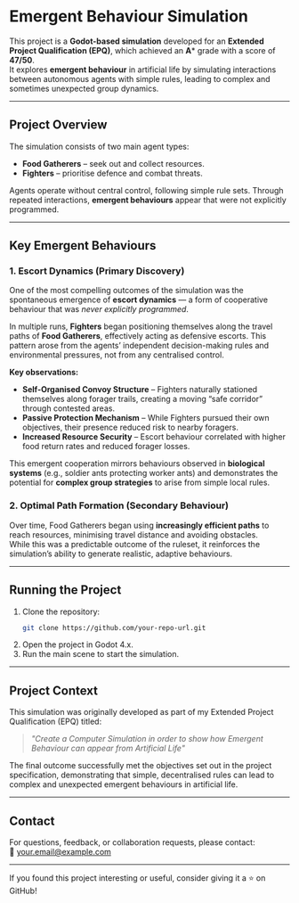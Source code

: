 # Emergent Behaviour Simulation

This project is a **Godot-based simulation** developed for an **Extended Project Qualification (EPQ)**, which achieved an **A*** grade with a score of **47/50**.  
It explores **emergent behaviour** in artificial life by simulating interactions between autonomous agents with simple rules, leading to complex and sometimes unexpected group dynamics.

---

## Project Overview

The simulation consists of two main agent types:

- **Food Gatherers** – seek out and collect resources.
- **Fighters** – prioritise defence and combat threats.

Agents operate without central control, following simple rule sets. Through repeated interactions, **emergent behaviours** appear that were not explicitly programmed.

---

## Key Emergent Behaviours

### 1. Escort Dynamics (Primary Discovery)

One of the most compelling outcomes of the simulation was the spontaneous emergence of **escort dynamics** — a form of cooperative behaviour that was *never explicitly programmed*.

In multiple runs, **Fighters** began positioning themselves along the travel paths of **Food Gatherers**, effectively acting as defensive escorts. This pattern arose from the agents’ independent decision-making rules and environmental pressures, not from any centralised control.

**Key observations:**
- **Self-Organised Convoy Structure** – Fighters naturally stationed themselves along forager trails, creating a moving “safe corridor” through contested areas.
- **Passive Protection Mechanism** – While Fighters pursued their own objectives, their presence reduced risk to nearby foragers.
- **Increased Resource Security** – Escort behaviour correlated with higher food return rates and reduced forager losses.

This emergent cooperation mirrors behaviours observed in **biological systems** (e.g., soldier ants protecting worker ants) and demonstrates the potential for **complex group strategies** to arise from simple local rules.

### 2. Optimal Path Formation (Secondary Behaviour)

Over time, Food Gatherers began using **increasingly efficient paths** to reach resources, minimising travel distance and avoiding obstacles.  
While this was a predictable outcome of the ruleset, it reinforces the simulation’s ability to generate realistic, adaptive behaviours.

---
## Running the Project

1. Clone the repository:
   ```bash
   git clone https://github.com/your-repo-url.git
2. Open the project in Godot 4.x.
3. Run the main scene to start the simulation.

---
## Project Context

This simulation was originally developed as part of my Extended Project Qualification (EPQ) titled:

> *"Create a Computer Simulation in order to show how Emergent Behaviour can appear from Artificial Life"*

The final outcome successfully met the objectives set out in the project specification, demonstrating that simple, decentralised rules can lead to complex and unexpected emergent behaviours in artificial life.

---
## Contact
For questions, feedback, or collaboration requests, please contact:  
📧 your.email@example.com

---
If you found this project interesting or useful, consider giving it a ⭐ on GitHub!
